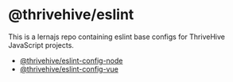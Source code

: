 # @thrivehive/eslint

This is a lernajs repo containing eslint base configs for ThriveHive JavaScript projects.

- [@thrivehive/eslint-config-node](./packages/eslint-config-node)
- [@thrivehive/eslint-config-vue](./packages/eslint-config-vue)